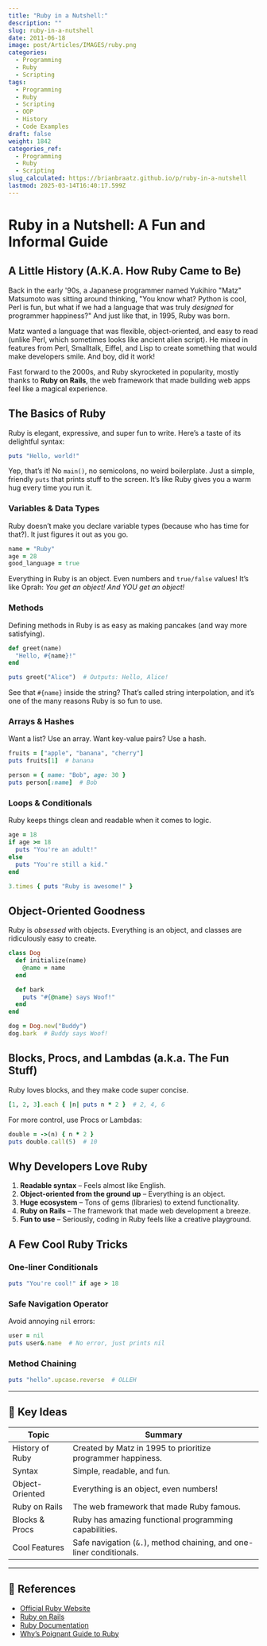 ```yaml
---
title: "Ruby in a Nutshell:"
description: ""
slug: ruby-in-a-nutshell
date: 2011-06-18
image: post/Articles/IMAGES/ruby.png
categories:
  - Programming
  - Ruby
  - Scripting
tags:
  - Programming
  - Ruby
  - Scripting
  - OOP
  - History
  - Code Examples
draft: false
weight: 1842
categories_ref:
  - Programming
  - Ruby
  - Scripting
slug_calculated: https://brianbraatz.github.io/p/ruby-in-a-nutshell
lastmod: 2025-03-14T16:40:17.599Z
---
```

# Ruby in a Nutshell: A Fun and Informal Guide

## A Little History (A.K.A. How Ruby Came to Be)

Back in the early '90s, a Japanese programmer named Yukihiro "Matz" Matsumoto was sitting around thinking, "You know what? Python is cool, Perl is fun, but what if we had a language that was truly *designed* for programmer happiness?" And just like that, in 1995, Ruby was born.

Matz wanted a language that was flexible, object-oriented, and easy to read (unlike Perl, which sometimes looks like ancient alien script). He mixed in features from Perl, Smalltalk, Eiffel, and Lisp to create something that would make developers smile. And boy, did it work!

Fast forward to the 2000s, and Ruby skyrocketed in popularity, mostly thanks to **Ruby on Rails**, the web framework that made building web apps feel like a magical experience.

## The Basics of Ruby

Ruby is elegant, expressive, and super fun to write. Here’s a taste of its delightful syntax:

```ruby
puts "Hello, world!"
```

Yep, that’s it! No `main()`, no semicolons, no weird boilerplate. Just a simple, friendly `puts` that prints stuff to the screen. It’s like Ruby gives you a warm hug every time you run it.

### Variables & Data Types

Ruby doesn’t make you declare variable types (because who has time for that?). It just figures it out as you go.

```ruby
name = "Ruby"
age = 28
good_language = true
```

Everything in Ruby is an object. Even numbers and `true/false` values! It’s like Oprah: *You get an object! And YOU get an object!*

### Methods

Defining methods in Ruby is as easy as making pancakes (and way more satisfying).

```ruby
def greet(name)
  "Hello, #{name}!"
end

puts greet("Alice")  # Outputs: Hello, Alice!
```

See that `#{name}` inside the string? That’s called string interpolation, and it’s one of the many reasons Ruby is so fun to use.

### Arrays & Hashes

Want a list? Use an array. Want key-value pairs? Use a hash.

```ruby
fruits = ["apple", "banana", "cherry"]
puts fruits[1]  # banana

person = { name: "Bob", age: 30 }
puts person[:name]  # Bob
```

### Loops & Conditionals

Ruby keeps things clean and readable when it comes to logic.

```ruby
age = 18
if age >= 18
  puts "You're an adult!"
else
  puts "You're still a kid."
end

3.times { puts "Ruby is awesome!" }
```

## Object-Oriented Goodness

Ruby is *obsessed* with objects. Everything is an object, and classes are ridiculously easy to create.

```ruby
class Dog
  def initialize(name)
    @name = name
  end

  def bark
    puts "#{@name} says Woof!"
  end
end

dog = Dog.new("Buddy")
dog.bark  # Buddy says Woof!
```

## Blocks, Procs, and Lambdas (a.k.a. The Fun Stuff)

Ruby loves blocks, and they make code super concise.

```ruby
[1, 2, 3].each { |n| puts n * 2 }  # 2, 4, 6
```

For more control, use Procs or Lambdas:

```ruby
double = ->(n) { n * 2 }
puts double.call(5)  # 10
```

## Why Developers Love Ruby

1. **Readable syntax** – Feels almost like English.
2. **Object-oriented from the ground up** – Everything is an object.
3. **Huge ecosystem** – Tons of gems (libraries) to extend functionality.
4. **Ruby on Rails** – The framework that made web development a breeze.
5. **Fun to use** – Seriously, coding in Ruby feels like a creative playground.

## A Few Cool Ruby Tricks

### One-liner Conditionals

```ruby
puts "You're cool!" if age > 18
```

### Safe Navigation Operator

Avoid annoying `nil` errors:

```ruby
user = nil
puts user&.name  # No error, just prints nil
```

### Method Chaining

```ruby
puts "hello".upcase.reverse  # OLLEH
```

<!-- ## Wrapping It Up

Ruby is a fantastic language that makes coding a joy rather than a chore. Whether you’re building web apps, automating tasks, or just having fun, Ruby’s got your back.

Now, go forth and `puts "Hello, world!"` like a true Rubyist! -->

***

## 🔑 Key Ideas

| Topic           | Summary                                                              |
| --------------- | -------------------------------------------------------------------- |
| History of Ruby | Created by Matz in 1995 to prioritize programmer happiness.          |
| Syntax          | Simple, readable, and fun.                                           |
| Object-Oriented | Everything is an object, even numbers!                               |
| Ruby on Rails   | The web framework that made Ruby famous.                             |
| Blocks & Procs  | Ruby has amazing functional programming capabilities.                |
| Cool Features   | Safe navigation (`&.`), method chaining, and one-liner conditionals. |

***

## 🔗 References

* [Official Ruby Website](https://www.ruby-lang.org/en/)
* [Ruby on Rails](https://rubyonrails.org/)
* [Ruby Documentation](https://ruby-doc.org/)
* [Why’s Poignant Guide to Ruby](http://poignant.guide/)
